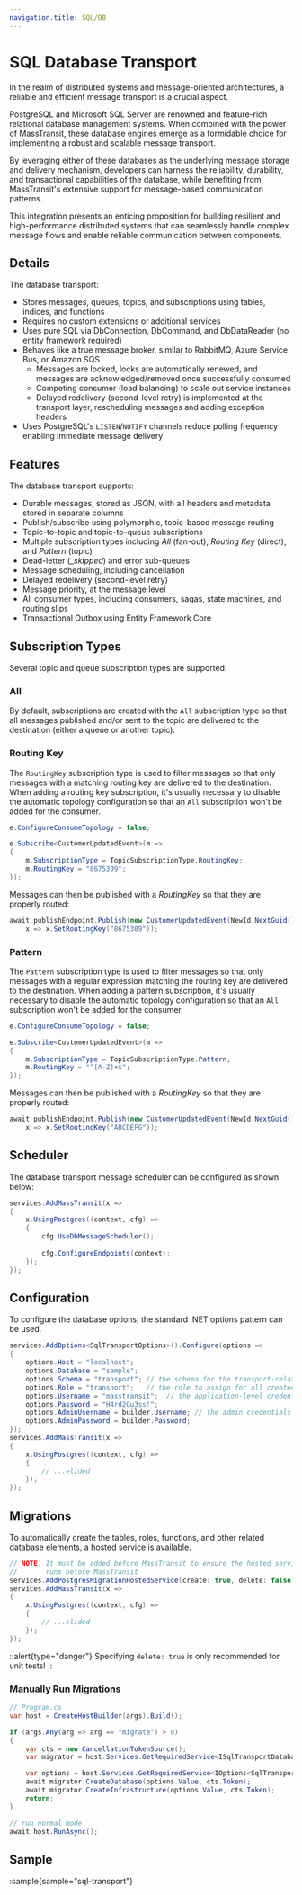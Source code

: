 ```yaml
---
navigation.title: SQL/DB
---
```


# SQL Database Transport


In the realm of distributed systems and message-oriented architectures, a reliable and efficient message transport is a crucial aspect.

PostgreSQL and Microsoft SQL Server are renowned and feature-rich relational database management systems. When combined with the power of
MassTransit, these database engines emerge as a formidable choice for implementing a robust and scalable message transport.

By leveraging either of these databases as the underlying message storage and delivery mechanism, developers can harness the reliability, durability, 
and transactional capabilities of the database, while benefiting from MassTransit's extensive support for message-based communication patterns.

This integration presents an enticing proposition for building resilient and high-performance distributed systems that can seamlessly handle 
complex message flows and enable reliable communication between components.

## Details

The database transport:

- Stores messages, queues, topics, and subscriptions using tables, indices, and functions
- Requires no custom extensions or additional services
- Uses pure SQL via DbConnection, DbCommand, and DbDataReader (no entity framework required)
- Behaves like a true message broker, similar to RabbitMQ, Azure Service Bus, or Amazon SQS
    - Messages are locked, locks are automatically renewed, and messages are acknowledged/removed once successfully consumed
    - Competing consumer (load balancing) to scale out service instances
    - Delayed redelivery (second-level retry) is implemented at the transport layer, rescheduling messages and adding exception headers
- Uses PostgreSQL's `LISTEN`/`NOTIFY` channels reduce polling frequency enabling immediate message delivery

## Features

The database transport supports:

- Durable messages, stored as JSON, with all headers and metadata stored in separate columns
- Publish/subscribe using polymorphic, topic-based message routing
- Topic-to-topic and topic-to-queue subscriptions
- Multiple subscription types including _All_ (fan-out), _Routing Key_ (direct), and _Pattern_ (topic)
- Dead-letter (*_skipped*) and error sub-queues
- Message scheduling, including cancellation
- Delayed redelivery (second-level retry)
- Message priority, at the message level
- All consumer types, including consumers, sagas, state machines, and routing slips
- Transactional Outbox using Entity Framework Core


## Subscription Types

Several topic and queue subscription types are supported. 

### All

By default, subscriptions are created with the `All` subscription type so that all messages
published and/or sent to the topic are delivered to the destination (either a queue or another topic).

### Routing Key

The `RoutingKey` subscription type is used to filter messages so that only messages with a matching routing key are delivered to the destination.
When adding a routing key subscription, it's usually necessary to disable the automatic topology configuration so that an `All` subscription won't be 
added for the consumer.

```csharp
e.ConfigureConsumeTopology = false;

e.Subscribe<CustomerUpdatedEvent>(m =>
{
    m.SubscriptionType = TopicSubscriptionType.RoutingKey;
    m.RoutingKey = "8675309";
});
```

Messages can then be published with a _RoutingKey_ so that they are properly routed:

```csharp
await publishEndpoint.Publish(new CustomerUpdatedEvent(NewId.NextGuid()),
    x => x.SetRoutingKey("8675309"));
```

### Pattern

The `Pattern` subscription type is used to filter messages so that only messages with a regular expression matching the routing key are delivered to the destination.
When adding a pattern subscription, it's usually necessary to disable the automatic topology configuration so that an `All` subscription won't be 
added for the consumer.

```csharp
e.ConfigureConsumeTopology = false;

e.Subscribe<CustomerUpdatedEvent>(m =>
{
    m.SubscriptionType = TopicSubscriptionType.Pattern;
    m.RoutingKey = "^[A-Z]+$";
});
```

Messages can then be published with a _RoutingKey_ so that they are properly routed:

```csharp
await publishEndpoint.Publish(new CustomerUpdatedEvent(NewId.NextGuid()),
    x => x.SetRoutingKey("ABCDEFG"));
```

## Scheduler

The database transport message scheduler can be configured as shown below:

```csharp
services.AddMassTransit(x =>
{
    x.UsingPostgres((context, cfg) =>
    {
        cfg.UseDbMessageScheduler();
    
        cfg.ConfigureEndpoints(context);
    });
});
```

## Configuration

To configure the database options, the standard .NET options pattern can be used.

```csharp
services.AddOptions<SqlTransportOptions>().Configure(options =>
{
    options.Host = "localhost";
    options.Database = "sample";
    options.Schema = "transport"; // the schema for the transport-related tables, etc. 
    options.Role = "transport";   // the role to assign for all created tables, functions, etc.
    options.Username = "masstransit";  // the application-level credentials to use
    options.Password = "H4rd2Gu3ss!";
    options.AdminUsername = builder.Username; // the admin credentials to create the tables, etc.
    options.AdminPassword = builder.Password;
});
services.AddMassTransit(x =>
{
    x.UsingPostgres((context, cfg) =>
    {
        // ...elided
    });
});
```

## Migrations


To automatically create the tables, roles, functions, and other related database elements, a hosted service is available. 

```csharp
// NOTE: It must be added before MassTransit to ensure the hosted service
//       runs before MassTransit
services.AddPostgresMigrationHostedService(create: true, delete: false);
services.AddMassTransit(x =>
{
    x.UsingPostgres((context, cfg) =>
    {
        // ...elided
    });
});
```

::alert{type="danger"}
Specifying `delete: true` is only recommended for unit tests!
::

### Manually Run Migrations

```csharp
// Program.cs
var host = CreateHostBuilder(args).Build();

if (args.Any(arg => arg == "migrate") > 0)
{
    var cts = new CancellationTokenSource();
    var migrator = host.Services.GetRequiredService<ISqlTransportDatabaseMigrator>();

    var options = host.Services.GetRequiredService<IOptions<SqlTransportOptions>>();
    await migrator.CreateDatabase(options.Value, cts.Token);
    await migrator.CreateInfrastructure(options.Value, cts.Token);
    return;
}

// run normal mode
await host.RunAsync();
```

## Sample 

:sample{sample="sql-transport"}
